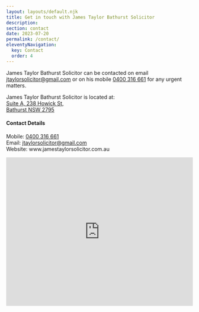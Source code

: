 ```yaml
---
layout: layouts/default.njk
title: Get in touch with James Taylor Bathurst Solicitor
description: 
section: contact
date: 2023-07-20
permalink: /contact/
eleventyNavigation:
  key: Contact
  order: 4
---
```




<p>James Taylor Bathurst Solicitor can be contacted on email <a title="jtaylorsolicitor@gmail.com" href="mailto:jtaylorsolicitor@gmail.com">jtaylorsolicitor@gmail.com</a> or on his mobile <a title="Call James Taylor Bathurst Solicitor" href="tel:+61400316661">0400 316 661</a> for any urgent matters.</p>

<p>James Taylor Bathurst Solicitor is located at:<br><a title="James Taylor Bathurst Solicitor" href="https://goo.gl/maps/FJTn4koADBz6YB5o8" target="_blank" rel="noopener">Suite A, 238 Howick St,<br>Bathurst NSW 2795</a></p>

<h4>Contact Details</h4>
<p>Mobile: <a title="Call James Taylor Bathurst Solicitor" href="tel:+61400316661">0400 316 661</a><br>
Email: <a title="jtaylorsolicitor@gmail.com" href="mailto:jtaylorsolicitor@gmail.com">jtaylorsolicitor@gmail.com</a><br>
Website: www.jamestaylorsolicitor.com.au</p>


<div class="responsive-embed widescreen">
<iframe src="https://www.google.com/maps/embed?pb=!1m18!1m12!1m3!1d3330.290309966215!2d149.57740281519835!3d-33.41567488078398!2m3!1f0!2f0!3f0!3m2!1i1024!2i768!4f13.1!3m3!1m2!1s0x6b11e4316459d889%3A0xd44b01090c365fc5!2sa%2F238%20Howick%20St%2C%20Bathurst%20NSW%202795!5e0!3m2!1sen!2sau!4v1690851220482!5m2!1sen!2sau" width="100%" height="400px" style="border:0;" allowfullscreen="allowfullscreen" loading="lazy" referrerpolicy="no-referrer-when-downgrade"></iframe>
</div>
